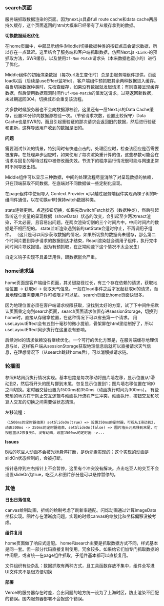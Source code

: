### search页面

服务端抓取数据渲染的页面。因为next.js具备full route cache和data cache两层持久缓存，这个页面返回的html大概率已经带有了从缓存拿到的数据。

**切换数据延迟优化**

在home页面中，中部显示组件(Middle)切换数据种类的按钮点击会请求数据，所以存在一点延迟。这里结合了服务端和客户端抓取数据，仿照Next.js `<Link>`的预抓取方法，SWR缓存，以及使用`If-Non-Match`请求头（本来数据也蛮小的）进行了优化。

Middle组件的初始渲染数据（每次url发生变化时）总是由服务端组件提供，页面load以后（后续是useEffect监听id），客户端组件预抓取其余两种数据进入缓存。每当切换数据种类时，先检查缓存，如果没有数据就发起请求；有则直接呈现缓存数据，然后使用数据观测时间作`If-Non-Match`的值发送请求，过期返回新数据，未过期返回304。切换城市会重复该流程。

大多数时候服务器也不会向数据源校验，这里还有一层Next.js的Data Cache缓存，设置30分钟向数据源校验一次。（节省请求次数，设置比较保守）Data Cache也是SWR的，而且引起重验证的那次请求会返回旧的数据，然后进行验证和更新，这样导致用户收到的数据是旧的。

**问题**

需要测试节流的情景，特别同时有快速点击的。处理回应时，检查该回应是否需要被废弃。在处理异步回应时，如果使用了每次渲染重计算的值，这些参数可能会在请求与回复的等待过程中被修改而失效。节流下的程序运行情况很可能与网速正常时不同导致出错。

Middle组件可以显示三种数据，中间的处理流程尽量消除了对呈现数据的依赖，只在顶端获取不同数据，在底端对不同数据做一些定制化呈现。

在page组件中使用导入 Context.Provider 可以越过服务端组件实现两棵子树的叶组间件通信，以在切换url时保持witch数据种类。

state连锁更新。点选按钮切换，如果先改witchFetch状态（数据种类），然后引起监听这个变量的呈现数据（showData）状态的改变，会引起至少两次react渲染，不太必要，且容易出问题。在两次渲染切割的三个时间片中，中间时间片的数据是不相匹配的。
state监听渲染遇到新的setState会适时停止，不再调用子组件。
（这只是可以同步获取数据的情况，如果所切换的数据尚未缓存，那么第二个时间片要到异步请求的数据到达才结束，React渲染就会调用子组件，执行完中间时间片导致报错。因为有预抓取，在正常网速下这个情况不太会发生）

自定义钩子实现不具备泛用性，跟数据嵌合严重。

### home请求链

home页面是客户端组件页面，其关键路径过长，有三个存在依赖的请求，获取地理位置 -> 获取id -> 获取天气信息，一般在load事件之后才发起获取id的请求，而且地理位置需要用户许可权限才可以拿。
search页面比home页面快很多。

因为地理位置必须在客户端请求权限获取，没找到太好的方案，试了下中间件把默认页面重定向到search页面，search页面请求位置存进sessionStorage，切换到home时，直接从存储拿位置，在这种情况下可以省去第一个请求。
用useLayoutEffect会有五到十毫秒的微小提前，骨架屏在html里绘制好了，所以useLayoutEffect同步执行在这里没有影响。

后续对id的请求依赖没有继续优化。一个可行的优化方案是，在服务端缓存地理信息与id，这样客户端从sessionStorage获取地理信息后就可以直接请求天气信息，在理想情况下（从search跳转home后），可以消解掉请求链。

### 轮播图

参照B站网页执行情况实现。基本思路是每次移动将图片墙左移，显示位置从1滑动到2，然后将开头的图片挪到末尾，恢复显示位置到1；图片墙右移位置在1和0之间切换。定时器交替设置为1500ms和350ms（动画执行时间为300ms）。
有些繁琐的地方在于防止交互逻辑与动画执行流程产生冲突，动画执行，按钮交互和吃豆人交互的切换之间需要做状态清理。

左移流程：
```
（1500ms的定时器结束）setSlideOn(true) => 设置350ms的定时器，可视从1滑动到2，动画300ms -> 350ms的定时器结束，setSlideOn(false) => 图片墙头元素移到末尾，可视位置从2恢复到1，没有动画，设置1500ms的定时器 ->...
```

**Issues**

B站的吃豆人动画不会被光标悬停打断，是伪元素实现的；这个实现的动画是slidOn状态控制的，会被打断。

指针悬停到左右指针上不会暂停，这里有个冲突没有解决。点击吃豆人的交互不会设置slideOn为true，吃豆人和图片部分是可以悬停暂停的。

### 其他
**日出日落信息**

canvas绘制动画，折线的绘制考虑了刷新率适配。闪烁动画通过计算imageData坐标实现。图片存在清晰度问题，实现的时候canvas的缩放比和坐标偏移没被考虑。

**组件复用**

home页面做了响应式适配。 home和search主要是抓取数据方式不同，样式基本是同一套。但一部分代码直接复制使用，冗余较多。如果给它们加专门抓取数据的中间层，或者统一在page组件抓取，子组件基本都可以直接复用。

文件组织有些杂乱：数据抓取有两种方式，且工具函数存放不集中，组件全写进UI文件夹不是很方便切换

**部署**

Vercel的服务器存在时差，会出问题的地方统一设为了上海时区，防止渲染不匹配的错误。国内服务器部署不会报这个错误。